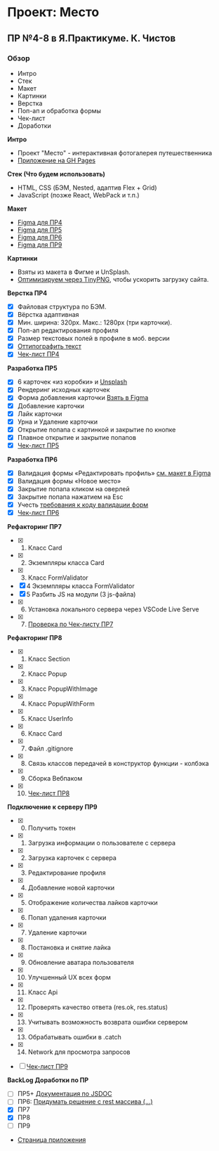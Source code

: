 # Проект: Место
## ПР №4-8 в Я.Практикуме. К. Чистов

### Обзор
* Интро
* Стек
* Макет
* Картинки
* Верстка
* Поп-ап и обработка формы
* Чек-лист
* Доработки


**Интро**
* Проект "Место" - интерактивная фотогалерея путешественника
* [Приложение на GH Pages](https://kirillchistov.github.io/mesto/index.html)

**Стек (Что будем использовать)**
- HTML, CSS (БЭМ, Nested, адаптив Flex + Grid)
- JavaScript (позже React, WebPack и т.п.)

**Макет**
* [Figma для ПР4](https://www.figma.com/file/2cn9N9jSkmxD84oJik7xL7/JavaScript.-Sprint-4?node-id=0%3A1)
* [Figma для ПР5](https://www.figma.com/file/bjyvbKKJN2naO0ucURl2Z0/JavaScript.-Sprint-5?node-id=0%3A1)
* [Figma для ПР6](https://www.figma.com/file/kRVLKwYG3d1HGLvh7JFWRT/JavaScript.-Sprint-6?node-id=0%3A1)
* [Figma для ПР9](https://www.figma.com/file/PSdQFRHoxXJFs2FH8IXViF/JavaScript-9-sprint?node-id=0%3A1)

**Картинки**
* Взяты из макета в Фигме и UnSplash.
* [Оптимизируем через TinyPNG](https://tinypng.com/), чтобы ускорить загрузку сайта.

**Верстка ПР4**
* [x] Файловая структура по БЭМ. 
* [x] Вёрстка адаптивная 
* [x] Мин. ширина: 320px. Макс.: 1280px (три карточки).
* [x] Поп-ап редактирования профиля
* [x] Размер текстовых полей в профиле в моб. версии
* [x] [Оттипографить текст](https://www.artlebedev.ru/typograf/)
* [x] [Чек-лист ПР4](https://code.s3.yandex.net/web-developer/checklists-pdf/new-program/checklist-4.pdf)

**Разработка ПР5**
* [x] 6 карточек «из коробки» и [Unsplash](https://unsplash.com/collections/8749236/russia)
* [x] Рендеринг исходных карточек
* [x] Форма добавления карточки [Взять в Figma](https://www.figma.com/file/bjyvbKKJN2naO0ucURl2Z0/JavaScript.-Sprint-5?node-id=0%3A1)
* [x] Добавление карточки
* [x] Лайк карточки
* [x] Урна и Удаление карточки 
* [x] Открытие попапа с картинкой и закрытие по кнопке
* [x] Плавное открытие и закрытие попапов
* [x] [Чек-лист ПР5](https://code.s3.yandex.net/web-developer/checklists-pdf/new-program/checklist-5.pdf)

**Разработка ПР6**
* [x] Валидация формы «Редактировать профиль» [см. макет в Figma](https://www.figma.com/file/kRVLKwYG3d1HGLvh7JFWRT/JavaScript.-Sprint-6?node-id=0%3A1) 
* [x] Валидация формы «Новое место»
* [x] Закрытие попапа кликом на оверлей
* [x] Закрытие попапа нажатием на Esc
* [x] Учесть [требования к коду валидации форм](https://practicum.yandex.ru/learn/web/courses/35d951a1-b62c-4a96-96ac-a8118657fad0/sprints/34081/topics/43fd3acc-ab09-42b0-9a1a-478423a2650a/lessons/e42c1359-1e14-4586-bb92-ad1b44c6e0c4/) 
* [x] [Чек-лист ПР6](https://code.s3.yandex.net/web-developer/checklists-pdf/new-program/checklist-6.pdf)

**Рефакторинг ПР7**
* [x] 1.  Класс Card
* [x] 2.  Экземпляры класса Card  
* [x] 3.  Класс FormValidator
* [x] 4   Экземпляры класса FormValidator
* [x] 5   Разбить JS на модули (3 js-файла)
* [x] 6.  Установка локального сервера через VSCode Live Serve
* [x] 7.  [Проверка по Чек-листу ПР7](https://code.s3.yandex.net/web-developer/checklists-pdf/new-program/checklist-7.pdf)

**Рефакторинг ПР8**
* [x] 1.  Класс Section 
* [x] 2.  Класс Popup
* [x] 3.  Класс PopupWithImage
* [x] 4.  Класс PopupWithForm
* [x] 5.  Класс UserInfo
* [x] 6.  Класс Card
* [x] 7.  Файл .gitignore
* [x] 8.  Связь классов передачей в конструктор функции - колбэка
* [x] 9.  Сборка Вебпаком
* [x] 10. [Чек-лист ПР8](https://code.s3.yandex.net/web-developer/checklists-pdf/new-program/checklist-8.pdf)

**Подключение к серверу ПР9**
* [x] 0.  Получить токен
* [x] 1.  Загрузка информации о пользователе с сервера
* [x] 2.  Загрузка карточек с сервера
* [x] 3.  Редактирование профиля
* [x] 4.  Добавление новой карточки
* [x] 5.  Отображение количества лайков карточки
* [x] 6.  Попап удаления карточки
* [x] 7.  Удаление карточки
* [x] 8.  Постановка и снятие лайка
* [x] 9.  Обновление аватара пользователя
* [x] 10. Улучшенный UX всех форм
* [x] 11. Класс Api
* [x] 12. Проверять качество ответа (res.ok, res.status)
* [x] 13. Учитывать возможность возврата ошибки сервером
* [x] 13. Обрабатывать ошибки в .catch
* [x] 14. Network для просмотра запросов

* [ ] [Чек-лист ПР9](https://code.s3.yandex.net/web-developer/checklists-pdf/new-program/checklist-9.pdf)

**BackLog Доработки по ПР**
* [ ] ПР5+ [Документация по JSDOC](https://jsdoc.app/about-getting-started.html)
* [ ] ПР6: [Придумать решение с rest массива (...)](https://practicum.yandex.ru/learn/web/courses/35d951a1-b62c-4a96-96ac-a8118657fad0/sprints/34081/topics/43fd3acc-ab09-42b0-9a1a-478423a2650a/lessons/e42c1359-1e14-4586-bb92-ad1b44c6e0c4/)
* [x] ПР7
* [x] ПР8
* [ ] ПР9

* [Страница приложения](https://kirillchistov.github.io/mesto/index.html)